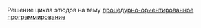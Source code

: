 Решение цикла этюдов
на тему [процедурно-ориентированное программирование](https://github.com/gochaorg/blog/blob/master/itdocs/learn-java/01-proc.md)

